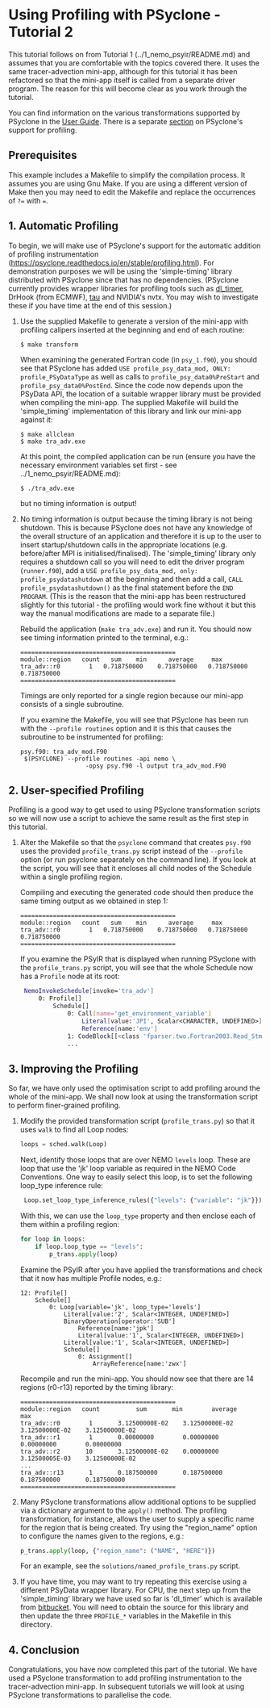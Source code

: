 # Using Profiling with PSyclone - Tutorial 2 #

This tutorial follows on from Tutorial 1 (../1_nemo_psyir/README.md) and
assumes that you are comfortable with the topics covered there. It uses
the same tracer-advection mini-app, although for this tutorial it has
been refactored so that the mini-app itself is called from a separate
driver program. The reason for this will become clear as you work
through the tutorial.

You can find information on the various transformations supported by
PSyclone in the [User Guide](https://psyclone.readthedocs.io/en/stable/transformations.html).
There is a separate [section](https://psyclone.readthedocs.io/en/stable/profiling.html) on
PSyclone's support for profiling.

## Prerequisites ##

This example includes a Makefile to simplify the compilation process. It
assumes you are using Gnu Make. If you are using a different version of
Make then you may need to edit the Makefile and replace the occurrences of
`?=` with `=`.

## 1. Automatic Profiling ##

To begin, we will make use of PSyclone's support for the automatic
addition of profiling instrumentation
(https://psyclone.readthedocs.io/en/stable/profiling.html). For
demonstration purposes we will be using the 'simple-timing' library
distributed with PSyclone since that has no dependencies. (PSyclone
currently provides wrapper libraries for profiling tools such as
[dl_timer](https://bitbucket.org/apeg/dl_timer/src/master/), DrHook
(from ECMWF), [tau](https://www.cs.uoregon.edu/research/tau) and NVIDIA's
nvtx. You may wish to investigate these if you have time at the end of
this session.)

1. Use the supplied Makefile to generate a version of the mini-app with
   profiling calipers inserted at the beginning and end of each routine:

       $ make transform

   When examining the generated Fortran code (in `psy_1.f90`), you
   should see that PSyclone has added `USE profile_psy_data_mod, ONLY:
   profile_PSyDataType` as well as calls to
   `profile_psy_data0%PreStart` and `profile_psy_data0%PostEnd`.
   Since the code now depends upon the PSyData API, the location of a
   suitable wrapper library must be provided when compiling the
   mini-app.  The supplied Makefile will build the 'simple_timing'
   implementation of this library and link our mini-app against it:

       $ make allclean
       $ make tra_adv.exe

   At this point, the compiled application can be run (ensure you have
   the necessary environment variables set first - see
   ../1_nemo_psyir/README.md):

       $ ./tra_adv.exe

   but no timing information is output!

2. No timing information is output because the timing library is not
   being shutdown. This is because PSyclone does not have any
   knowledge of the overall structure of an application and therefore
   it is up to the user to insert startup/shutdown calls in the
   appropriate locations (e.g. before/after MPI is
   initialised/finalised).  The 'simple_timing' library only requires
   a shutdown call so you will need to edit the driver program
   (`runner.f90`), add a `USE profile_psy_data_mod, only:
   profile_psydatashutdown` at the beginning and then add a call,
   `CALL profile_psydatashutdown()` as the final statement before the
   `END PROGRAM`. (This is the reason that the mini-app has been
   restructured slightly for this tutorial - the profiling would work
   fine without it but this way the manual modifications are made to
   a separate file.)

   Rebuild the application (`make tra_adv.exe`) and run it. You should now
   see timing information printed to the terminal, e.g.:

       ===========================================
       module::region   count	sum	   min		average		max
       tra_adv::r0        1   0.718750000    0.718750000   0.718750000    0.718750000
       ===========================================

   Timings are only reported for a single region because our mini-app consists
   of a single subroutine.

   If you examine the Makefile, you will see that PSyclone has been run with
   the `--profile routines` option and it is this that causes the subroutine
   to be instrumented for profiling:

   ```make
   psy.f90: tra_adv_mod.F90
   	$(PSYCLONE) --profile routines -api nemo \
                     -opsy psy.f90 -l output tra_adv_mod.F90
   ```

## 2. User-specified Profiling ##

Profiling is a good way to get used to using PSyclone transformation scripts
so we will now use a script to achieve the same result as the first step
in this tutorial.

1. Alter the Makefile so that the `psyclone` command that creates `psy.f90`
   uses the provided `profile_trans.py` script instead of the `--profile`
   option (or run psyclone separately on the command line). If you look at the
   script, you will see that it encloses all child nodes of the
   Schedule within a single profiling region.

   Compiling and executing the generated code should then produce the
   same timing output as we obtained in step 1:

       ===========================================
       module::region   count	sum	   min		average		max
       tra_adv::r0        1   0.718750000    0.718750000   0.718750000    0.718750000
       ===========================================

   If you examine the PSyIR that is displayed when running PSyclone with
   the `profile_trans.py` script, you will see that the whole Schedule
   now has a `Profile` node at its root:

   ```bash
    NemoInvokeSchedule[invoke='tra_adv']
        0: Profile[]
            Schedule[]
                0: Call[name='get_environment_variable']
                    Literal[value:'JPI', Scalar<CHARACTER, UNDEFINED>]
                    Reference[name:'env']
                1: CodeBlock[[<class 'fparser.two.Fortran2003.Read_Stmt'>]]
                ...
   ```

## 3. Improving the Profiling ##

So far, we have only used the optimisation script to add profiling
around the whole of the mini-app. We shall now look at using the
transformation script to perform finer-grained profiling.

1. Modify the provided transformation script (`profile_trans.py`) so that
   it uses `walk` to find all Loop nodes:
   ```python
   loops = sched.walk(Loop)
   ```
   Next, identify those loops that are over NEMO `levels` loop. These are
   loop that use the 'jk' loop variable as required in the NEMO Code
   Conventions. One way to easily select this loop, is to set the following
   loop_type inference rule:
   ```python
    Loop.set_loop_type_inference_rules({"levels": {"variable": "jk"}})
   ```
   With this, we can use the `loop_type` property and then enclose each of
   them within a profiling region:
   ```python
   for loop in loops:
       if loop.loop_type == "levels":
           p_trans.apply(loop)
   ```
   Examine the PSyIR after you have applied the transformations and check
   that it now has multiple Profile nodes, e.g.:

       12: Profile[]
           Schedule[]
               0: Loop[variable='jk', loop_type='levels']
                   Literal[value:'2', Scalar<INTEGER, UNDEFINED>]
                   BinaryOperation[operator:'SUB']
                       Reference[name:'jpk']
                       Literal[value:'1', Scalar<INTEGER, UNDEFINED>]
                   Literal[value:'1', Scalar<INTEGER, UNDEFINED>]
                   Schedule[]
                       0: Assignment[]
                           ArrayReference[name:'zwx']


   Recompile and run the mini-app. You should now see that there are 14
   regions (r0-r13) reported by the timing library:

       ===========================================
       module::region   count	       sum	     min		average	          max
       tra_adv::r0        1 	  3.12500000E-02    3.12500000E-02   3.12500000E-02    3.12500000E-02
       tra_adv::r1        1 	  0.00000000        0.00000000       0.00000000        0.00000000
       tra_adv::r2       10 	  3.12500000E-02    0.00000000       3.12500005E-03    3.12500000E-02
       ...
       tra_adv::r13       1 	  0.187500000       0.187500000      0.187500000       0.187500000
       ===========================================


2. Many PSyclone transformations allow additional options to be supplied
   via a dictionary argument to the `apply()` method. The
   profiling transformation, for instance, allows the user to supply a
   specific name for the region that is being created. Try using the
   "region_name" option to configure the names given to the regions,
   e.g.:

   ```python
   p_trans.apply(loop, {"region_name": ("NAME", "HERE")})
   ```

   For an example, see the `solutions/named_profile_trans.py` script.

3. If you have time, you may want to try repeating this exercise using
   a different PSyData wrapper library. For CPU, the next step up from
   the 'simple_timing' library we have used so far is 'dl_timer' which
   is available from
   [bitbucket](https://bitbucket.org/apeg/dl_timer/src/master/). You
   will need to obtain the source for this library and then update the
   three `PROFILE_*` variables in the Makefile in this directory.

## 4. Conclusion

Congratulations, you have now completed this part of the tutorial. We
have used a PSyclone transformation to add profiling
instrumentation to the tracer-advection mini-app. In subsequent
tutorials we will look at using PSyclone transformations to
parallelise the code.
